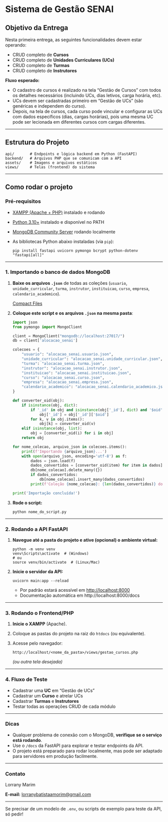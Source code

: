 # Sistema de Gestão SENAI

## Objetivo da Entrega

Nesta primeira entrega, as seguintes funcionalidades devem estar operando:

- CRUD completo de **Cursos**
- CRUD completo de **Unidades Curriculares (UCs)**
- CRUD completo de **Turmas**
- CRUD completo de **Instrutores**

**Fluxo esperado:**

- O cadastro de cursos é realizado na tela “Gestão de Cursos” com todos os detalhes necessários (incluindo UCs, dias letivos, carga horária, etc).
- UCs devem ser cadastradas primeiro em “Gestão de UCs” (são genéricas e independem do curso).
- Depois, na tela de cursos, cada curso pode vincular e configurar as UCs com dados específicos (dias, cargas horárias), pois uma mesma UC pode ser lecionada em diferentes cursos com cargas diferentes.

---

## Estrutura do Projeto

```
api/       # Endpoints e lógica backend em Python (FastAPI)
backend/   # Arquivos PHP que se comunicam com a API
assets/    # Imagens e arquivos estáticos
views/     # Telas (frontend) do sistema

```

---

## Como rodar o projeto

### **Pré-requisitos**

- [XAMPP (Apache + PHP)](https://www.apachefriends.org/index.html) instalado e rodando
- [Python 3.10+](https://www.python.org/downloads/) instalado e disponível no PATH
- [MongoDB Community Server](https://www.mongodb.com/try/download/community) rodando localmente
- As bibliotecas Python abaixo instaladas (via `pip`):
    
    ```
    pip install fastapi uvicorn pymongo bcrypt python-dotenv "fastapi[all]"
    
    ```
    

---

### **1. Importando o banco de dados MongoDB**

1. **Baixe os arquivos `.json`** de todas as coleções (`usuario`, `unidade_curricular`, `turma`, `instrutor`, `instituicao`, `curso`, `empresa`, `calendario_academico`). 
    
    [Compact Files](https://drive.google.com/file/d/1RQeTc_9Ux6W5YoK9ws-AdZ2rU3zGVSzb/view?usp=sharing)
    
2. **Coloque este script e os arquivos `.json` na mesma pasta**:
    
    ```python
    import json
    from pymongo import MongoClient
    
    client = MongoClient("mongodb://localhost:27017/")
    db = client['alocacao_senai']
    
    colecoes = {
        "usuario": "alocacao_senai.usuario.json",
        "unidade_curricular": "alocacao_senai.unidade_curricular.json",
        "turma": "alocacao_senai.turma.json",
        "instrutor": "alocacao_senai.instrutor.json",
        "instituicao": "alocacao_senai.instituicao.json",
        "curso": "alocacao_senai.curso.json",
        "empresa": "alocacao_senai.empresa.json",
        "calendario_academico": "alocacao_senai.calendario_academico.json",
    }
    
    def converter_oid(obj):
        if isinstance(obj, dict):
            if '_id' in obj and isinstance(obj['_id'], dict) and '$oid' in obj['_id']:
                obj['_id'] = obj['_id']['$oid']
            for k, v in obj.items():
                obj[k] = converter_oid(v)
        elif isinstance(obj, list):
            obj = [converter_oid(i) for i in obj]
        return obj
    
    for nome_colecao, arquivo_json in colecoes.items():
        print(f'Importando {arquivo_json}...')
        with open(arquivo_json, encoding='utf-8') as f:
            dados = json.load(f)
            dados_convertidos = [converter_oid(item) for item in dados]
            db[nome_colecao].delete_many({})
            if dados_convertidos:
                db[nome_colecao].insert_many(dados_convertidos)
            print(f'Coleção {nome_colecao}: {len(dados_convertidos)} documentos inseridos.')
    
    print('Importação concluída!')
    
    ```
    
3. **Rode o script:**
    
    ```
    python nome_do_script.py
    
    ```
    

---

### **2. Rodando a API FastAPI**

1. **Navegue até a pasta do projeto e ative (opcional) o ambiente virtual:**
    
    ```
    python -m venv venv
    venv\Scripts\activate  # (Windows)
    # ou
    source venv/bin/activate  # (Linux/Mac)
    
    ```
    
2. **Inicie o servidor da API:**
    
    ```
    uvicorn main:app --reload
    
    ```
    
    - Por padrão estará acessível em [http://localhost:8000](http://localhost:8000/)
    - Documentação automática em http://localhost:8000/docs

---

### **3. Rodando o Frontend/PHP**

1. **Inicie o XAMPP** (Apache).
2. Coloque as pastas do projeto na raiz do `htdocs` (ou equivalente).
3. Acesse pelo navegador:
    
    ```
    http://localhost/<nome_da_pasta>/views/gestao_cursos.php
    
    ```
    
    *(ou outra tela desejada)*
    

---

### **4. Fluxo de Teste**

- Cadastrar uma **UC** em “Gestão de UCs”
- Cadastrar um **Curso** e atrelar UCs
- Cadastrar **Turmas** e **Instrutores**
- Testar todas as operações CRUD de cada módulo

---

### **Dicas**

- Qualquer problema de conexão com o MongoDB, **verifique se o serviço está rodando**.
- Use o `/docs` da FastAPI para explorar e testar endpoints da API.
- O projeto está preparado para rodar localmente, mas pode ser adaptado para servidores em produção facilmente.

---

### **Contato**

Lorrany Marim

**E-mail:** [lorranybatistaamorim@gmail.com](mailto:lorranybatistaamorim@gmail.com)

---

Se precisar de um modelo de `.env`, ou scripts de exemplo para teste da API, só pedir!
